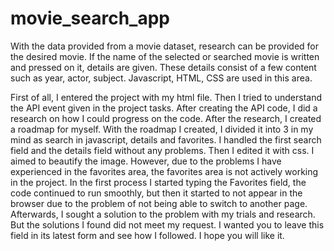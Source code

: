 # movie_search_app
 With the data provided from a movie dataset, research can be provided for the desired movie. If the name of the selected or searched movie is written and pressed on it, details are given. These details consist of a few content such as year, actor, subject. Javascript, HTML, CSS are used in this area.

 First of all, I entered the project with my html file. Then I tried to understand the API event given in the project tasks. After creating the API code, I did a research on how I could progress on the code. After the research, I created a roadmap for myself. With the roadmap I created, I divided it into 3 in my mind as search in javascript, details and favorites. I handled the first search field and the details field without any problems. Then I edited it with css. I aimed to beautify the image. However, due to the problems I have experienced in the favorites area, the favorites area is not actively working in the project. In the first process I started typing the Favorites field, the code continued to run smoothly, but then it started to not appear in the browser due to the problem of not being able to switch to another page. Afterwards, I sought a solution to the problem with my trials and research. But the solutions I found did not meet my request. I wanted you to leave this field in its latest form and see how I followed. I hope you will like it.
